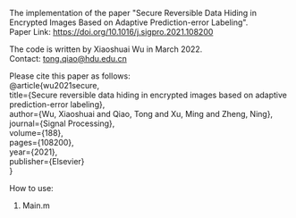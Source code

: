 The implementation of the paper "Secure Reversible Data Hiding in Encrypted Images Based on Adaptive Prediction-error Labeling".  
Paper Link: https://doi.org/10.1016/j.sigpro.2021.108200

The code is written by Xiaoshuai Wu in March 2022.  
Contact: tong.qiao@hdu.edu.cn

Please cite this paper as follows:  
@article{wu2021secure,  
  title={Secure reversible data hiding in encrypted images based on adaptive prediction-error labeling},  
  author={Wu, Xiaoshuai and Qiao, Tong and Xu, Ming and Zheng, Ning},  
  journal={Signal Processing},  
  volume={188},  
  pages={108200},  
  year={2021},  
  publisher={Elsevier}  
}

How to use:
1. Main.m
